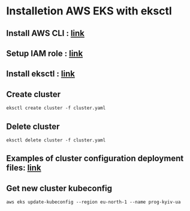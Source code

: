 # Installetion AWS EKS with eksctl

## Install AWS CLI : [link](https://docs.aws.amazon.com/cli/latest/userguide/getting-started-install.html)

## Setup IAM role : [link](https://docs.aws.amazon.com/cli/latest/userguide/cli-authentication-user.html)

## Install eksctl : [link](https://eksctl.io/introduction/#installation)

## Create cluster

```shell
eksctl create cluster -f cluster.yaml
```

## Delete cluster

```shell
eksctl delete cluster -f cluster.yaml
```

## Examples of cluster configuration deployment files: [link](https://github.com/eksctl-io/eksctl/tree/main/examples)

## Get new cluster kubeconfig

```shell
aws eks update-kubeconfig --region eu-north-1 --name prog-kyiv-ua
```
